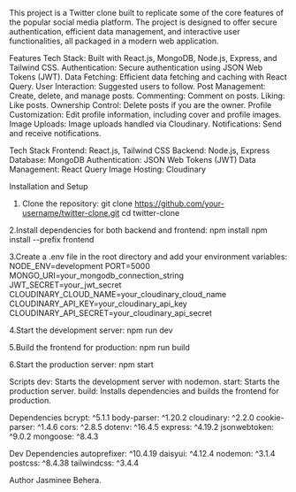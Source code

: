 This project is a Twitter clone built to replicate some of the core features of the popular social media platform. 
The project is designed to offer secure authentication, efficient data management, and interactive user functionalities, all packaged in a modern web application.

Features
Tech Stack: Built with React.js, MongoDB, Node.js, Express, and Tailwind CSS.
Authentication: Secure authentication using JSON Web Tokens (JWT).
Data Fetching: Efficient data fetching and caching with React Query.
User Interaction: Suggested users to follow.
Post Management: Create, delete, and manage posts.
Commenting: Comment on posts.
Liking: Like posts.
Ownership Control: Delete posts if you are the owner.
Profile Customization: Edit profile information, including cover and profile images.
Image Uploads: Image uploads handled via Cloudinary.
Notifications: Send and receive notifications.

Tech Stack
Frontend: React.js, Tailwind CSS
Backend: Node.js, Express
Database: MongoDB
Authentication: JSON Web Tokens (JWT)
Data Management: React Query
Image Hosting: Cloudinary

Installation and Setup

1. Clone the repository:
git clone https://github.com/your-username/twitter-clone.git
cd twitter-clone

2.Install dependencies for both backend and frontend:
npm install
npm install --prefix frontend

3.Create a .env file in the root directory and add your environment variables:
NODE_ENV=development
PORT=5000
MONGO_URI=your_mongodb_connection_string
JWT_SECRET=your_jwt_secret
CLOUDINARY_CLOUD_NAME=your_cloudinary_cloud_name
CLOUDINARY_API_KEY=your_cloudinary_api_key
CLOUDINARY_API_SECRET=your_cloudinary_api_secret

4.Start the development server:
npm run dev

5.Build the frontend for production:
npm run build

6.Start the production server:
npm start

Scripts
dev: Starts the development server with nodemon.
start: Starts the production server.
build: Installs dependencies and builds the frontend for production.

Dependencies
bcrypt: ^5.1.1
body-parser: ^1.20.2
cloudinary: ^2.2.0
cookie-parser: ^1.4.6
cors: ^2.8.5
dotenv: ^16.4.5
express: ^4.19.2
jsonwebtoken: ^9.0.2
mongoose: ^8.4.3

Dev Dependencies
autoprefixer: ^10.4.19
daisyui: ^4.12.4
nodemon: ^3.1.4
postcss: ^8.4.38
tailwindcss: ^3.4.4

Author 
Jasminee Behera.
